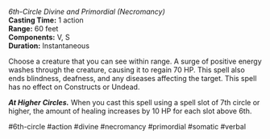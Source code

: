 *6th-Circle Divine and Primordial (Necromancy)*    
**Casting Time:** 1 action    
**Range:** 60 feet  
**Components:** V, S  
**Duration:** Instantaneous

Choose a creature that you can see within range. A surge of positive energy washes through the creature, causing it to regain 70 HP. This spell also ends blindness, deafness, and any diseases affecting the target. This spell has no effect on Constructs or Undead.

***At Higher Circles.*** When you cast this spell using a spell slot of 7th circle or higher, the amount of healing increases by 10 HP for each slot above 6th.

#6th-circle #action #divine #necromancy #primordial #somatic #verbal
